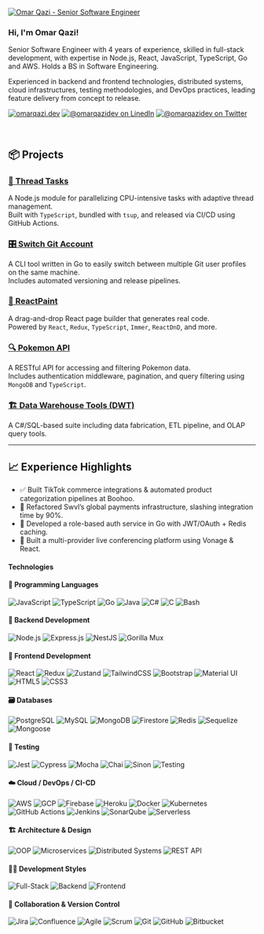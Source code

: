 [![Omar Qazi - Senior Software Engineer](https://github.com/user-attachments/assets/f11e7370-311d-4912-b025-505b9ccecd12)](https://omarqazi.dev)

### Hi, I'm Omar Qazi!

Senior Software Engineer with 4 years of experience, skilled in full-stack development, with expertise in Node.js, React, JavaScript, TypeScript, Go and AWS. Holds a BS in Software Engineering.

Experienced in backend and frontend technologies, distributed systems, cloud infrastructures, testing methodologies, and DevOps practices, leading feature delivery from concept to release.

[![omarqazi.dev](https://img.shields.io/badge/website-omarqazi.dev-darkgreen?style=for-the-badge)](https://omarqazi.dev)
[![@omarqazidev on LinedIn](https://img.shields.io/badge/LinkedIn-omarqazidev-blue?style=for-the-badge&logo=linkedin&color=0A66C2)](https://www.linkedin.com/in/omarqazidev/)
[![@omarqazidev on Twitter](https://img.shields.io/badge/Twitter/X-omarqazidev-black?style=for-the-badge)](https://www.x.com/omarqazidev)

<br clear="left" />






## 📦 Projects

### [🔌 Thread Tasks](https://www.npmjs.com/package/thread-tasks)
A Node.js module for parallelizing CPU-intensive tasks with adaptive thread management.  
Built with `TypeScript`, bundled with `tsup`, and released via CI/CD using GitHub Actions.

### [🎛 Switch Git Account](https://github.com/omarqazidev/switch-git-account)
A CLI tool written in Go to easily switch between multiple Git user profiles on the same machine.  
Includes automated versioning and release pipelines.

### [🎨 ReactPaint](https://github.com/omarqazidev/reactpaint)
A drag-and-drop React page builder that generates real code.  
Powered by `React`, `Redux`, `TypeScript`, `Immer`, `ReactDnD`, and more.

### [🔍 Pokemon API](https://github.com/omarqazidev/pokemon-api)
A RESTful API for accessing and filtering Pokemon data.  
Includes authentication middleware, pagination, and query filtering using `MongoDB` and `TypeScript`.

### [🏗️ Data Warehouse Tools (DWT)](https://github.com/omarqazidev/data-warehouse-tools)
A C#/SQL-based suite including data fabrication, ETL pipeline, and OLAP query tools.

---

## 📈 Experience Highlights

- ✅ Built TikTok commerce integrations & automated product categorization pipelines at Boohoo.
- 🧱 Refactored Swvl’s global payments infrastructure, slashing integration time by 90%.
- 🔐 Developed a role-based auth service in Go with JWT/OAuth + Redis caching.
- 💬 Built a multi-provider live conferencing platform using Vonage & React.








#### Technologies



#### 🧠 Programming Languages
![JavaScript](https://img.shields.io/badge/javascript-%23f7df1e.svg?style=for-the-badge&logo=javascript&logoColor=black)
![TypeScript](https://img.shields.io/badge/typescript-%23007ACC.svg?style=for-the-badge&logo=typescript&logoColor=white)
![Go](https://img.shields.io/badge/go-%2300ADD8.svg?style=for-the-badge&logo=go&logoColor=white)
![Java](https://img.shields.io/badge/java-%23ED8B00.svg?style=for-the-badge&logo=openjdk&logoColor=white)
![C#](https://img.shields.io/badge/c%23-%23239120.svg?style=for-the-badge&logo=sharp&logoColor=white)
![C](https://img.shields.io/badge/c-%2300599C.svg?style=for-the-badge&logo=c&logoColor=white)
![Bash](https://img.shields.io/badge/bash-%234EAA25.svg?style=for-the-badge&logo=gnubash&logoColor=white)

#### 🧩 Backend Development
![Node.js](https://img.shields.io/badge/node.js-%23339933.svg?style=for-the-badge&logo=node.js&logoColor=white)
![Express.js](https://img.shields.io/badge/express.js-%23000000.svg?style=for-the-badge&logo=express&logoColor=white)
![NestJS](https://img.shields.io/badge/nestjs-%23E0234E.svg?style=for-the-badge&logo=nestjs&logoColor=white)
![Gorilla Mux](https://img.shields.io/badge/gorilla%20mux-%23009BEB.svg?style=for-the-badge&logo=go&logoColor=white)

#### 🎨 Frontend Development
![React](https://img.shields.io/badge/react-%2361DAFB.svg?style=for-the-badge&logo=react&logoColor=black)
![Redux](https://img.shields.io/badge/redux-%23764ABC.svg?style=for-the-badge&logo=redux&logoColor=white)
![Zustand](https://img.shields.io/badge/zustand-%23000000.svg?style=for-the-badge&logo=react&logoColor=white)
![TailwindCSS](https://img.shields.io/badge/tailwindcss-%2306B6D4.svg?style=for-the-badge&logo=tailwind-css&logoColor=white)
![Bootstrap](https://img.shields.io/badge/bootstrap-%237952B3.svg?style=for-the-badge&logo=bootstrap&logoColor=white)
![Material UI](https://img.shields.io/badge/MUI-%230081CB.svg?style=for-the-badge&logo=mui&logoColor=white)
![HTML5](https://img.shields.io/badge/html5-%23E34F26.svg?style=for-the-badge&logo=html5&logoColor=white)
![CSS3](https://img.shields.io/badge/css3-%231572B6.svg?style=for-the-badge&logo=css3&logoColor=white)

#### 🗃️ Databases
![PostgreSQL](https://img.shields.io/badge/postgresql-%23336791.svg?style=for-the-badge&logo=postgresql&logoColor=white)
![MySQL](https://img.shields.io/badge/mysql-%234479A1.svg?style=for-the-badge&logo=mysql&logoColor=white)
![MongoDB](https://img.shields.io/badge/mongodb-%234ea94b.svg?style=for-the-badge&logo=mongodb&logoColor=white)
![Firestore](https://img.shields.io/badge/firestore-%23FFCA28.svg?style=for-the-badge&logo=firebase&logoColor=black)
![Redis](https://img.shields.io/badge/redis-%23DC382D.svg?style=for-the-badge&logo=redis&logoColor=white)
![Sequelize](https://img.shields.io/badge/sequelize-%2302A5D0.svg?style=for-the-badge&logo=sequelize&logoColor=white)
![Mongoose](https://img.shields.io/badge/mongoose-%23880000.svg?style=for-the-badge&logo=mongoose&logoColor=white)

#### 🧪 Testing
![Jest](https://img.shields.io/badge/jest-%23C21325.svg?style=for-the-badge&logo=jest&logoColor=white)
![Cypress](https://img.shields.io/badge/cypress-%23404A59.svg?style=for-the-badge&logo=cypress&logoColor=white)
![Mocha](https://img.shields.io/badge/mocha-%238D6748.svg?style=for-the-badge&logo=mocha&logoColor=white)
![Chai](https://img.shields.io/badge/chai-%23A30701.svg?style=for-the-badge&logo=chai&logoColor=white)
![Sinon](https://img.shields.io/badge/sinon-%23443A3F.svg?style=for-the-badge)
![Testing](https://img.shields.io/badge/testing-Unit%2C%20Integration%2C%20E2E-%231E90FF.svg?style=for-the-badge)

#### ☁️ Cloud / DevOps / CI-CD
![AWS](https://img.shields.io/badge/AWS-%23FF9900.svg?style=for-the-badge&logo=amazonwebservices&logoColor=white)
![GCP](https://img.shields.io/badge/Google%20Cloud-%234285F4.svg?style=for-the-badge&logo=google-cloud&logoColor=white)
![Firebase](https://img.shields.io/badge/firebase-%23039BE5.svg?style=for-the-badge&logo=firebase&logoColor=white)
![Heroku](https://img.shields.io/badge/heroku-%23430098.svg?style=for-the-badge&logo=heroku&logoColor=white)
![Docker](https://img.shields.io/badge/docker-%232496ED.svg?style=for-the-badge&logo=docker&logoColor=white)
![Kubernetes](https://img.shields.io/badge/kubernetes-%23326CE5.svg?style=for-the-badge&logo=kubernetes&logoColor=white)
![GitHub Actions](https://img.shields.io/badge/github%20actions-%232671E5.svg?style=for-the-badge&logo=githubactions&logoColor=white)
![Jenkins](https://img.shields.io/badge/jenkins-%23D24939.svg?style=for-the-badge&logo=jenkins&logoColor=white)
![SonarQube](https://img.shields.io/badge/sonarqube-%2300C0B5.svg?style=for-the-badge&logo=sonarqube&logoColor=white)
![Serverless](https://img.shields.io/badge/serverless-%23FD5750.svg?style=for-the-badge&logo=serverless&logoColor=white)

#### 🏗️ Architecture & Design
![OOP](https://img.shields.io/badge/OOP-%23E34F26.svg?style=for-the-badge)
![Microservices](https://img.shields.io/badge/Microservices-%23007ACC.svg?style=for-the-badge)
![Distributed Systems](https://img.shields.io/badge/Distributed%20Systems-%233DA58A.svg?style=for-the-badge)
![REST API](https://img.shields.io/badge/RESTful%20API-%23007ACC.svg?style=for-the-badge)

#### 👨‍💻 Development Styles
![Full-Stack](https://img.shields.io/badge/full--stack-%23007ACC.svg?style=for-the-badge)
![Backend](https://img.shields.io/badge/backend-%23339933.svg?style=for-the-badge)
![Frontend](https://img.shields.io/badge/frontend-%2361DAFB.svg?style=for-the-badge)

#### 🤝 Collaboration & Version Control
![Jira](https://img.shields.io/badge/jira-%230052CC.svg?style=for-the-badge&logo=jira&logoColor=white)
![Confluence](https://img.shields.io/badge/confluence-%230052CC.svg?style=for-the-badge&logo=confluence&logoColor=white)
![Agile](https://img.shields.io/badge/agile-%23FF9C00.svg?style=for-the-badge)
![Scrum](https://img.shields.io/badge/scrum-%2300BFFF.svg?style=for-the-badge)
![Git](https://img.shields.io/badge/git-%23F05032.svg?style=for-the-badge&logo=git&logoColor=white)
![GitHub](https://img.shields.io/badge/github-%23121011.svg?style=for-the-badge&logo=github&logoColor=white)
![Bitbucket](https://img.shields.io/badge/bitbucket-%230047B3.svg?style=for-the-badge&logo=bitbucket&logoColor=white)

